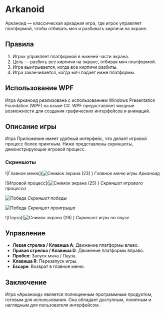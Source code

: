 # Arkanoid

Арканоид — классическая аркадная игра, где игрок управляет платформой, чтобы отбивать мяч и разбивать кирпичи на экране.

## Правила

1. Игрок управляет платформой в нижней части экрана.
2. Цель — разбить все кирпичи на экране, отбивая мяч платформой.
3. Игра выигрывается, когда все кирпичи разбиты.
4. Игра заканчивается, когда мяч падает ниже платформы.

## Использование WPF

Игра Арканоид реализована с использованием Windows Presentation Foundation (WPF) на языке C#. WPF предоставляет мощные возможности для создания графических интерфейсов и анимаций.

## Описание игры

Игра Приложение имеет удобный интерфейс, что делает игровой процесс более приятным. Ниже представлены скриншоты, демонстрирующие игровой процесс.

### Скриншоты

![Главное меню](![Снимок экрана (23)](https://github.com/user-attachments/assets/755ff45a-30ca-49c6-b14b-e9a0485abe13)
)
*Главное меню игры Арканоид*

![Игровой процесс](![Снимок экрана (25)](https://github.com/user-attachments/assets/eba950cb-f219-4b2e-8c15-00a0c75e828b)
)
*Скриншот игрового процесса*

![Победа]()
*Скриншот победы*

![Победа](![победа](https://github.com/user-attachments/assets/590c18cd-ffb5-494e-bd63-7567b57e3a69)
)
*Скриншот проигрыша*

![Пауза](![Снимок экрана (26)](https://github.com/user-attachments/assets/dead1de1-86f4-45e9-84c3-13d694f5f805)
)
*Скриншот игры на паузе*

## Управление

- **Левая стрелка / Клавиша A**: Движение платформы влево.
- **Правая стрелка / Клавиша D**: Движение платформы вправо.
- **Пробел**: Запуск мяча / Пауза.
- **Клавиша R**: Перезапуск игры.
- **Escape**: Возврат в главное меню.

## Заключение 

Игра «Арканоид» является полноценным программным продуктом, готовым для использования. Она обладает доступным, понятным и наглядным для пользователя интерфейсом.

